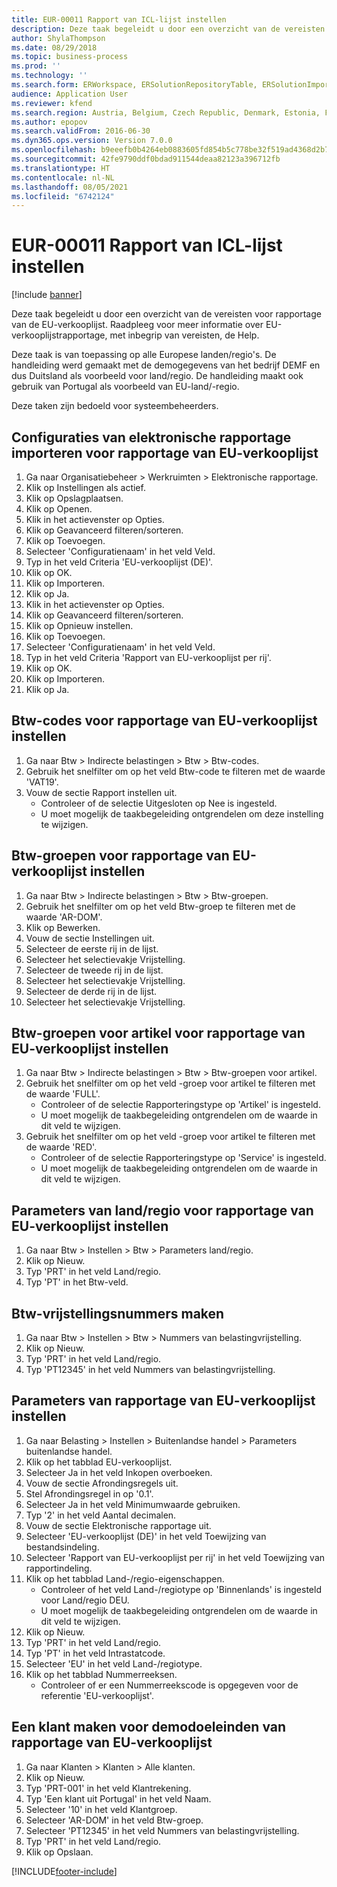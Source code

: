 ```yaml
---
title: EUR-00011 Rapport van ICL-lijst instellen
description: Deze taak begeleidt u door een overzicht van de vereisten voor rapportage van de EU-verkooplijst.
author: ShylaThompson
ms.date: 08/29/2018
ms.topic: business-process
ms.prod: ''
ms.technology: ''
ms.search.form: ERWorkspace, ERSolutionRepositoryTable, ERSolutionImport, SysQueryForm, SysQueryFieldLookUp,  TaxTable, TaxGroup, TaxItemGroup, TaxCountryRegionParameters, TaxVATNumTable, IntrastatParameters, CustTable, DirPartyQuickCreateForm
audience: Application User
ms.reviewer: kfend
ms.search.region: Austria, Belgium, Czech Republic, Denmark, Estonia, Finland, France, Germany, Hungary, Ireland, Italy, Latvia, Lithuania, Netherlands, Poland, Spain, Sweden, United Kingdom
ms.author: epopov
ms.search.validFrom: 2016-06-30
ms.dyn365.ops.version: Version 7.0.0
ms.openlocfilehash: b9eeefb0b4264eb0883605fd854b5c778be32f519ad4368d2b7f8513f137f48d
ms.sourcegitcommit: 42fe9790ddf0bdad911544deaa82123a396712fb
ms.translationtype: HT
ms.contentlocale: nl-NL
ms.lasthandoff: 08/05/2021
ms.locfileid: "6742124"
---
```

# <a name="eur-00011-set-up-eu-sales-list-reporting"></a>EUR-00011 Rapport van ICL-lijst instellen

[!include [banner](../../includes/banner.md)]

Deze taak begeleidt u door een overzicht van de vereisten voor rapportage van de EU-verkooplijst. Raadpleeg voor meer informatie over EU-verkooplijstrapportage, met inbegrip van vereisten, de Help.

Deze taak is van toepassing op alle Europese landen/regio's. De handleiding werd gemaakt met de demogegevens van het bedrijf DEMF en dus Duitsland als voorbeeld voor land/regio. De handleiding maakt ook gebruik van Portugal als voorbeeld van EU-land/-regio.

Deze taken zijn bedoeld voor systeembeheerders.


## <a name="import-electronic-reporting-configurations-for-eu-sales-list-reporting"></a>Configuraties van elektronische rapportage importeren voor rapportage van EU-verkooplijst
1. Ga naar Organisatiebeheer > Werkruimten > Elektronische rapportage.
2. Klik op Instellingen als actief.
3. Klik op Opslagplaatsen.
4. Klik op Openen.
5. Klik in het actievenster op Opties.
6. Klik op Geavanceerd filteren/sorteren.
7. Klik op Toevoegen.
8. Selecteer 'Configuratienaam' in het veld Veld.
9. Typ in het veld Criteria 'EU-verkooplijst (DE)'.
10. Klik op OK.
11. Klik op Importeren.
12. Klik op Ja.
13. Klik in het actievenster op Opties.
14. Klik op Geavanceerd filteren/sorteren.
15. Klik op Opnieuw instellen.
16. Klik op Toevoegen.
17. Selecteer 'Configuratienaam' in het veld Veld.
18. Typ in het veld Criteria 'Rapport van EU-verkooplijst per rij'.
19. Klik op OK.
20. Klik op Importeren.
21. Klik op Ja.

## <a name="set-up-sales-tax-codes-for-eu-sales-list-reporting"></a>Btw-codes voor rapportage van EU-verkooplijst instellen
1. Ga naar Btw > Indirecte belastingen > Btw > Btw-codes.
2. Gebruik het snelfilter om op het veld Btw-code te filteren met de waarde 'VAT19'.
3. Vouw de sectie Rapport instellen uit.
    * Controleer of de selectie Uitgesloten op Nee is ingesteld.  
    * U moet mogelijk de taakbegeleiding ontgrendelen om deze instelling te wijzigen.  

## <a name="set-up-sales-tax-groups-for-eu-sales-list-reporting"></a>Btw-groepen voor rapportage van EU-verkooplijst instellen
1. Ga naar Btw > Indirecte belastingen > Btw > Btw-groepen.
2. Gebruik het snelfilter om op het veld Btw-groep te filteren met de waarde 'AR-DOM'.
3. Klik op Bewerken.
4. Vouw de sectie Instellingen uit.
5. Selecteer de eerste rij in de lijst.
6. Selecteer het selectievakje Vrijstelling.
7. Selecteer de tweede rij in de lijst.
8. Selecteer het selectievakje Vrijstelling.
9. Selecteer de derde rij in de lijst.
10. Selecteer het selectievakje Vrijstelling.

## <a name="set-up-item-sales-tax-groups-for-eu-sales-list-reporting"></a>Btw-groepen voor artikel voor rapportage van EU-verkooplijst instellen
1. Ga naar Btw > Indirecte belastingen > Btw > Btw-groepen voor artikel.
2. Gebruik het snelfilter om op het veld -groep voor artikel te filteren met de waarde 'FULL'.
    * Controleer of de selectie Rapporteringstype op 'Artikel' is ingesteld.  
    * U moet mogelijk de taakbegeleiding ontgrendelen om de waarde in dit veld te wijzigen.  
3. Gebruik het snelfilter om op het veld -groep voor artikel te filteren met de waarde 'RED'.
    * Controleer of de selectie Rapporteringstype op 'Service' is ingesteld.  
    * U moet mogelijk de taakbegeleiding ontgrendelen om de waarde in dit veld te wijzigen.  

## <a name="set-up-countryregion-parameters-for-eu-sales-list-reporting"></a>Parameters van land/regio voor rapportage van EU-verkooplijst instellen
1. Ga naar Btw > Instellen > Btw > Parameters land/regio.
2. Klik op Nieuw.
3. Typ 'PRT' in het veld Land/regio.
4. Typ 'PT' in het Btw-veld.

## <a name="create-tax-exempt-numbers"></a>Btw-vrijstellingsnummers maken
1. Ga naar Btw > Instellen > Btw > Nummers van belastingvrijstelling.
2. Klik op Nieuw.
3. Typ 'PRT' in het veld Land/regio.
4. Typ 'PT12345' in het veld Nummers van belastingvrijstelling.

## <a name="set-up-eu-sales-list-reporting-parameters"></a>Parameters van rapportage van EU-verkooplijst instellen
1. Ga naar Belasting > Instellen > Buitenlandse handel > Parameters buitenlandse handel.
2. Klik op het tabblad EU-verkooplijst.
3. Selecteer Ja in het veld Inkopen overboeken.
4. Vouw de sectie Afrondingsregels uit.
5. Stel Afrondingsregel in op '0.1'.
6. Selecteer Ja in het veld Minimumwaarde gebruiken.
7. Typ '2' in het veld Aantal decimalen.
8. Vouw de sectie Elektronische rapportage uit.
9. Selecteer 'EU-verkooplijst (DE)' in het veld Toewijzing van bestandsindeling.
10. Selecteer 'Rapport van EU-verkooplijst per rij' in het veld Toewijzing van rapportindeling.
11. Klik op het tabblad Land-/regio-eigenschappen.
    * Controleer of het veld Land-/regiotype op 'Binnenlands' is ingesteld voor Land/regio DEU.  
    * U moet mogelijk de taakbegeleiding ontgrendelen om de waarde in dit veld te wijzigen.  
12. Klik op Nieuw.
13. Typ 'PRT' in het veld Land/regio.
14. Typ 'PT' in het veld Intrastatcode.
15. Selecteer 'EU' in het veld Land-/regiotype.
16. Klik op het tabblad Nummerreeksen.
    * Controleer of er een Nummerreekscode is opgegeven voor de referentie 'EU-verkooplijst'.  

## <a name="create-a-customer-for-eu-sales-list-reporting-demo-purposes"></a>Een klant maken voor demodoeleinden van rapportage van EU-verkooplijst
1. Ga naar Klanten > Klanten > Alle klanten.
2. Klik op Nieuw.
3. Typ 'PRT-001' in het veld Klantrekening.
4. Typ 'Een klant uit Portugal' in het veld Naam.
5. Selecteer '10' in het veld Klantgroep.
6. Selecteer 'AR-DOM' in het veld Btw-groep.
7. Selecteer 'PT12345' in het veld Nummers van belastingvrijstelling.
8. Typ 'PRT' in het veld Land/regio.
9. Klik op Opslaan.



[!INCLUDE[footer-include](../../../includes/footer-banner.md)]